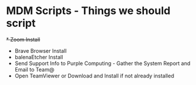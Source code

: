 # MDM Scripts - Things we should script
 
~~* Zoom Install~~
* Brave Browser Install
* balenaEtcher Install
* Send Support Info to Purple Computing - Gather the System Report and Email to Team@
* Open TeamViewer or Download and Install if not already installed

